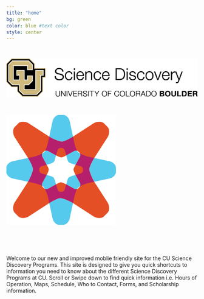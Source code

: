 ```yaml
---
title: "home"
bg: green
color: blue #text color
style: center
---
```



&nbsp;
&nbsp;


![alt text](img/png/ScienceDisc.png)

&nbsp;


![alt text](img/png/CUCE-819_SD-Icon-Explore.png)



&nbsp;

&nbsp;


Welcome to our new and improved moblie friendly site for the CU Science Discovery Programs. This site is designed to give you quick shortcuts to information you need to know about the different Science Discovery Programs at CU. Scroll or Swipe down to find quick information i.e. Hours of Operation, Maps, Schedule, Who to Contact, Forms, and Scholarship information. 


